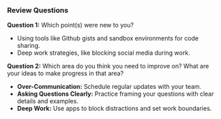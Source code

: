 
### Review Questions

**Question 1:** Which point(s) were new to you?

- Using tools like Github gists and sandbox environments for code sharing.
- Deep work strategies, like blocking social media during work.

**Question 2:** Which area do you think you need to improve on? What are your ideas to make progress in that area?

- **Over-Communication:** Schedule regular updates with your team.
- **Asking Questions Clearly:** Practice framing your questions with clear details and examples.
- **Deep Work:** Use apps to block distractions and set work boundaries.
